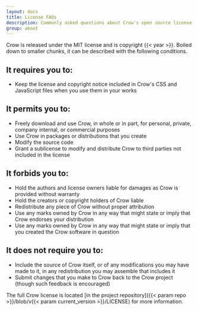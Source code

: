 ```yaml
---
layout: docs
title: License FAQs
description: Commonly asked questions about Crow's open source license.
group: about
---
```


Crow is released under the MIT license and is copyright {{< year >}}. Boiled down to smaller chunks, it can be described with the following conditions.

## It requires you to:

- Keep the license and copyright notice included in Crow's CSS and JavaScript files when you use them in your works

## It permits you to:

- Freely download and use Crow, in whole or in part, for personal, private, company internal, or commercial purposes
- Use Crow in packages or distributions that you create
- Modify the source code
- Grant a sublicense to modify and distribute Crow to third parties not included in the license

## It forbids you to:

- Hold the authors and license owners liable for damages as Crow is provided without warranty
- Hold the creators or copyright holders of Crow liable
- Redistribute any piece of Crow without proper attribution
- Use any marks owned by Crow in any way that might state or imply that Crow endorses your distribution
- Use any marks owned by Crow in any way that might state or imply that you created the Crow software in question

## It does not require you to:

- Include the source of Crow itself, or of any modifications you may have made to it, in any redistribution you may assemble that includes it
- Submit changes that you make to Crow back to the Crow project (though such feedback is encouraged)

The full Crow license is located [in the project repository]({{< param repo >}}/blob/v{{< param current_version >}}/LICENSE) for more information.
